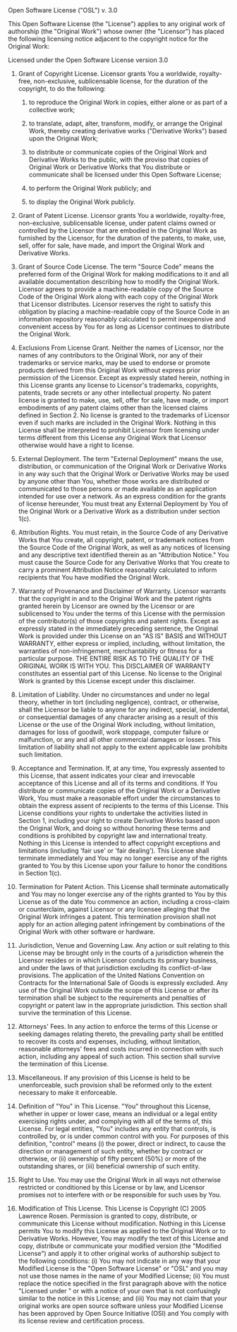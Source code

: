 Open Software License ("OSL") v. 3.0 

This Open Software License (the "License") applies to any original work of authorship (the "Original Work") whose owner (the "Licensor") has placed the following licensing notice adjacent to the copyright notice for the Original Work:

Licensed under the Open Software License version 3.0

   1. Grant of Copyright License. Licensor grants You a worldwide, royalty-free, non-exclusive, sublicensable license, for the duration of the copyright, to do the following:

         1. to reproduce the Original Work in copies, either alone or as part of a collective work;

         2. to translate, adapt, alter, transform, modify, or arrange the Original Work, thereby creating derivative works ("Derivative Works") based upon the Original Work;

         3. to distribute or communicate copies of the Original Work and Derivative Works to the public, with the proviso that copies of Original Work or Derivative Works that You distribute or communicate shall be licensed under this Open Software License;

         4. to perform the Original Work publicly; and

         5. to display the Original Work publicly. 

   2. Grant of Patent License. Licensor grants You a worldwide, royalty-free, non-exclusive, sublicensable license, under patent claims owned or controlled by the Licensor that are embodied in the Original Work as furnished by the Licensor, for the duration of the patents, to make, use, sell, offer for sale, have made, and import the Original Work and Derivative Works.

   3. Grant of Source Code License. The term "Source Code" means the preferred form of the Original Work for making modifications to it and all available documentation describing how to modify the Original Work. Licensor agrees to provide a machine-readable copy of the Source Code of the Original Work along with each copy of the Original Work that Licensor distributes. Licensor reserves the right to satisfy this obligation by placing a machine-readable copy of the Source Code in an information repository reasonably calculated to permit inexpensive and convenient access by You for as long as Licensor continues to distribute the Original Work.

   4. Exclusions From License Grant. Neither the names of Licensor, nor the names of any contributors to the Original Work, nor any of their trademarks or service marks, may be used to endorse or promote products derived from this Original Work without express prior permission of the Licensor. Except as expressly stated herein, nothing in this License grants any license to Licensor's trademarks, copyrights, patents, trade secrets or any other intellectual property. No patent license is granted to make, use, sell, offer for sale, have made, or import embodiments of any patent claims other than the licensed claims defined in Section 2. No license is granted to the trademarks of Licensor even if such marks are included in the Original Work. Nothing in this License shall be interpreted to prohibit Licensor from licensing under terms different from this License any Original Work that Licensor otherwise would have a right to license.

   5. External Deployment. The term "External Deployment" means the use, distribution, or communication of the Original Work or Derivative Works in any way such that the Original Work or Derivative Works may be used by anyone other than You, whether those works are distributed or communicated to those persons or made available as an application intended for use over a network. As an express condition for the grants of license hereunder, You must treat any External Deployment by You of the Original Work or a Derivative Work as a distribution under section 1(c).

   6. Attribution Rights. You must retain, in the Source Code of any Derivative Works that You create, all copyright, patent, or trademark notices from the Source Code of the Original Work, as well as any notices of licensing and any descriptive text identified therein as an "Attribution Notice." You must cause the Source Code for any Derivative Works that You create to carry a prominent Attribution Notice reasonably calculated to inform recipients that You have modified the Original Work.

   7. Warranty of Provenance and Disclaimer of Warranty. Licensor warrants that the copyright in and to the Original Work and the patent rights granted herein by Licensor are owned by the Licensor or are sublicensed to You under the terms of this License with the permission of the contributor(s) of those copyrights and patent rights. Except as expressly stated in the immediately preceding sentence, the Original Work is provided under this License on an "AS IS" BASIS and WITHOUT WARRANTY, either express or implied, including, without limitation, the warranties of non-infringement, merchantability or fitness for a particular purpose. THE ENTIRE RISK AS TO THE QUALITY OF THE ORIGINAL WORK IS WITH YOU. This DISCLAIMER OF WARRANTY constitutes an essential part of this License. No license to the Original Work is granted by this License except under this disclaimer.

   8. Limitation of Liability. Under no circumstances and under no legal theory, whether in tort (including negligence), contract, or otherwise, shall the Licensor be liable to anyone for any indirect, special, incidental, or consequential damages of any character arising as a result of this License or the use of the Original Work including, without limitation, damages for loss of goodwill, work stoppage, computer failure or malfunction, or any and all other commercial damages or losses. This limitation of liability shall not apply to the extent applicable law prohibits such limitation.

   9. Acceptance and Termination. If, at any time, You expressly assented to this License, that assent indicates your clear and irrevocable acceptance of this License and all of its terms and conditions. If You distribute or communicate copies of the Original Work or a Derivative Work, You must make a reasonable effort under the circumstances to obtain the express assent of recipients to the terms of this License. This License conditions your rights to undertake the activities listed in Section 1, including your right to create Derivative Works based upon the Original Work, and doing so without honoring these terms and conditions is prohibited by copyright law and international treaty. Nothing in this License is intended to affect copyright exceptions and limitations (including 'fair use' or 'fair dealing'). This License shall terminate immediately and You may no longer exercise any of the rights granted to You by this License upon your failure to honor the conditions in Section 1(c).

  10. Termination for Patent Action. This License shall terminate automatically and You may no longer exercise any of the rights granted to You by this License as of the date You commence an action, including a cross-claim or counterclaim, against Licensor or any licensee alleging that the Original Work infringes a patent. This termination provision shall not apply for an action alleging patent infringement by combinations of the Original Work with other software or hardware.

  11. Jurisdiction, Venue and Governing Law. Any action or suit relating to this License may be brought only in the courts of a jurisdiction wherein the Licensor resides or in which Licensor conducts its primary business, and under the laws of that jurisdiction excluding its conflict-of-law provisions. The application of the United Nations Convention on Contracts for the International Sale of Goods is expressly excluded. Any use of the Original Work outside the scope of this License or after its termination shall be subject to the requirements and penalties of copyright or patent law in the appropriate jurisdiction. This section shall survive the termination of this License.

  12. Attorneys' Fees. In any action to enforce the terms of this License or seeking damages relating thereto, the prevailing party shall be entitled to recover its costs and expenses, including, without limitation, reasonable attorneys' fees and costs incurred in connection with such action, including any appeal of such action. This section shall survive the termination of this License.

  13. Miscellaneous. If any provision of this License is held to be unenforceable, such provision shall be reformed only to the extent necessary to make it enforceable.

  14. Definition of "You" in This License. "You" throughout this License, whether in upper or lower case, means an individual or a legal entity exercising rights under, and complying with all of the terms of, this License. For legal entities, "You" includes any entity that controls, is controlled by, or is under common control with you. For purposes of this definition, "control" means (i) the power, direct or indirect, to cause the direction or management of such entity, whether by contract or otherwise, or (ii) ownership of fifty percent (50%) or more of the outstanding shares, or (iii) beneficial ownership of such entity.

  15. Right to Use. You may use the Original Work in all ways not otherwise restricted or conditioned by this License or by law, and Licensor promises not to interfere with or be responsible for such uses by You.

  16. Modification of This License. This License is Copyright (C) 2005 Lawrence Rosen. Permission is granted to copy, distribute, or communicate this License without modification. Nothing in this License permits You to modify this License as applied to the Original Work or to Derivative Works. However, You may modify the text of this License and copy, distribute or communicate your modified version (the "Modified License") and apply it to other original works of authorship subject to the following conditions: (i) You may not indicate in any way that your Modified License is the "Open Software License" or "OSL" and you may not use those names in the name of your Modified License; (ii) You must replace the notice specified in the first paragraph above with the notice "Licensed under <insert your license name here>" or with a notice of your own that is not confusingly similar to the notice in this License; and (iii) You may not claim that your original works are open source software unless your Modified License has been approved by Open Source Initiative (OSI) and You comply with its license review and certification process.

